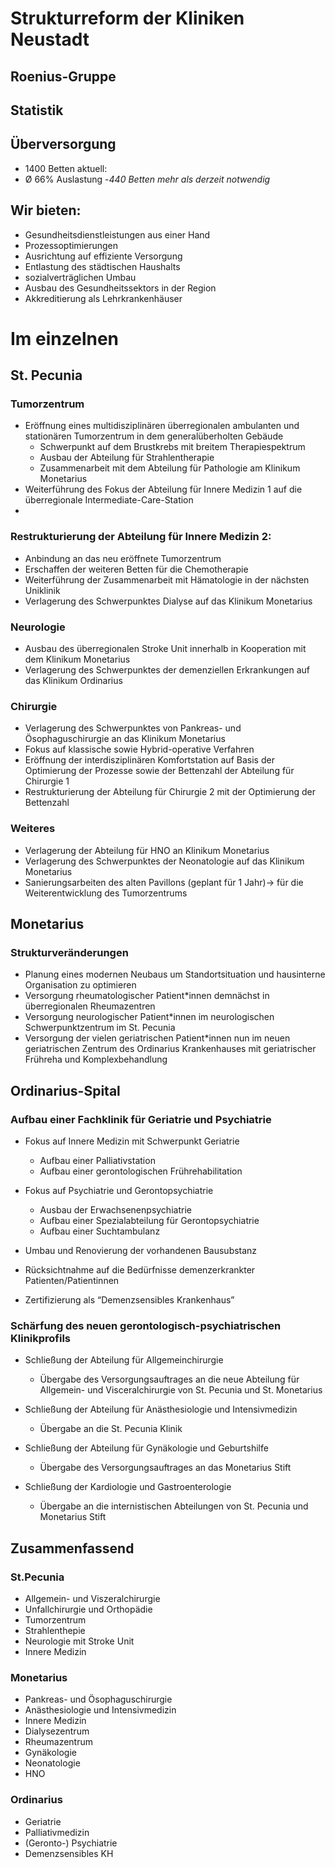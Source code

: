 # Strukturreform der Kliniken Neustadt
## Roenius-Gruppe

## Statistik

## Überversorgung


- 1400 Betten aktuell:
- Ø 66% Auslastung
-_440 Betten mehr als derzeit notwendig_


## Wir bieten:
- Gesundheitsdienstleistungen aus einer Hand
- Prozessoptimierungen
- Ausrichtung auf effiziente Versorgung
- Entlastung des städtischen Haushalts
- sozialverträglichen Umbau
- Ausbau des Gesundheitssektors in der Region
- Akkreditierung als Lehrkrankenhäuser

# Im einzelnen

## St. Pecunia

### Tumorzentrum
- Eröffnung eines multidisziplinären überregionalen ambulanten und stationären Tumorzentrum in dem generalüberholten Gebäude 
  - Schwerpunkt auf dem Brustkrebs mit breitem Therapiespektrum
  - Ausbau der Abteilung für Strahlentherapie
  - Zusammenarbeit mit dem Abteilung für Pathologie am Klinikum Monetarius
- Weiterführung des Fokus der Abteilung für Innere Medizin 1 auf die überregionale Intermediate-Care-Station
- 
### Restrukturierung der Abteilung für Innere Medizin 2:
- Anbindung an das neu eröffnete Tumorzentrum
- Erschaffen der weiteren Betten für die Chemotherapie
- Weiterführung der Zusammenarbeit mit Hämatologie in der nächsten Uniklinik
- Verlagerung des Schwerpunktes Dialyse auf das Klinikum Monetarius

### Neurologie

- Ausbau des überregionalen Stroke Unit innerhalb in Kooperation mit dem Klinikum Monetarius
- Verlagerung des Schwerpunktes der demenziellen Erkrankungen auf das Klinikum Ordinarius

### Chirurgie

- Verlagerung des Schwerpunktes von Pankreas- und Ösophaguschirurgie an das Klinikum Monetarius 
- Fokus auf klassische sowie Hybrid-operative Verfahren
- Eröffnung der interdisziplinären Komfortstation auf Basis der Optimierung der Prozesse sowie der Bettenzahl der Abteilung für Chirurgie 1
- Restrukturierung der Abteilung für Chirurgie 2 mit der Optimierung der Bettenzahl

### Weiteres
- Verlagerung der Abteilung für HNO an Klinikum Monetarius
- Verlagerung des Schwerpunktes der Neonatologie auf das Klinikum Monetarius 
- Sanierungsarbeiten des alten Pavillons (geplant für 1 Jahr)-> für die Weiterentwicklung des Tumorzentrums

## Monetarius

### Strukturveränderungen

- Planung eines modernen Neubaus um Standortsituation und hausinterne Organisation zu optimieren
- Versorgung rheumatologischer Patient*innen demnächst in überregionalen Rheumazentren 
- Versorgung neurologischer Patient*innen im neurologischen Schwerpunktzentrum im St. Pecunia
- Versorgung der vielen geriatrischen Patient*innen nun im neuen geriatrischen Zentrum des Ordinarius Krankenhauses mit geriatrischer Frühreha und Komplexbehandlung

## Ordinarius-Spital

### Aufbau einer Fachklinik für Geriatrie und Psychiatrie

- Fokus auf Innere Medizin mit Schwerpunkt Geriatrie
  - Aufbau einer Palliativstation
  - Aufbau einer gerontologischen Frührehabilitation

- Fokus auf Psychiatrie und Gerontopsychiatrie
  - Ausbau der Erwachsenenpsychiatrie
  - Aufbau einer Spezialabteilung für Gerontopsychiatrie
  - Aufbau einer Suchtambulanz

- Umbau und Renovierung der vorhandenen Bausubstanz
- Rücksichtnahme auf die Bedürfnisse demenzerkrankter Patienten/Patientinnen
- Zertifizierung als “Demenzsensibles Krankenhaus”


### Schärfung des neuen gerontologisch-psychiatrischen Klinikprofils

- Schließung der Abteilung für Allgemeinchirurgie
  - Übergabe des Versorgungsauftrages an die neue Abteilung für Allgemein- und Visceralchirurgie von St. Pecunia und St. Monetarius

- Schließung der Abteilung für Anästhesiologie und Intensivmedizin
  - Übergabe an die St. Pecunia Klinik

- Schließung der Abteilung für Gynäkologie und Geburtshilfe
  - Übergabe des Versorgungsauftrages an das Monetarius Stift 

- Schließung der Kardiologie und Gastroenterologie
  - Übergabe an die internistischen Abteilungen von St. Pecunia und Monetarius Stift 


## Zusammenfassend

### St.Pecunia

- Allgemein- und Viszeralchirurgie
- Unfallchirurgie und Orthopädie
- Tumorzentrum
- Strahlenthepie
- Neurologie mit Stroke Unit
- Innere Medizin

### Monetarius
- Pankreas- und Ösophaguschirurgie
- Anästhesiologie und Intensivmedizin
- Innere Medizin
- Dialysezentrum
- Rheumazentrum
- Gynäkologie
- Neonatologie
- HNO

### Ordinarius

- Geriatrie
- Palliativmedizin
- (Geronto-) Psychiatrie
- Demenzsensibles KH


